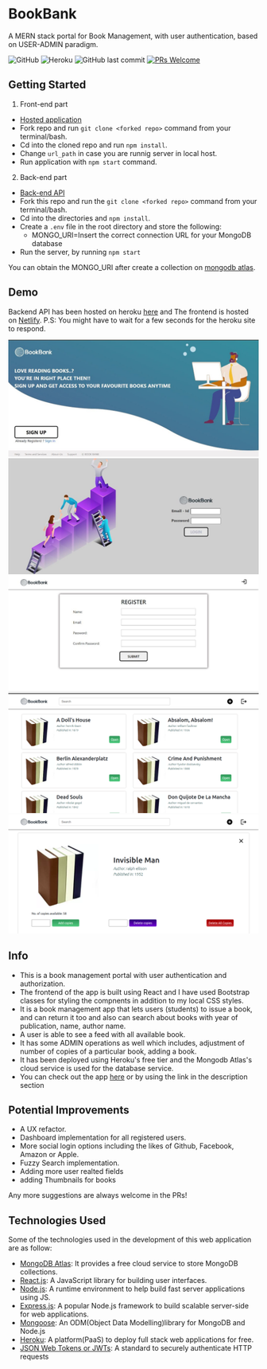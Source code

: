 # BookBank

A MERN stack portal for Book Management, with user authentication, based on USER-ADMIN paradigm.

![GitHub](https://img.shields.io/github/license/Rajatm544/MERN-Blog-App?style=flat-square) ![Heroku](https://pyheroku-badge.herokuapp.com/?app=mern-blog-it&path=/&style=flat-square) ![GitHub last commit](https://img.shields.io/github/last-commit/Rajatm544/Mern-Blog-App?style=flat-square) [![PRs Welcome](https://img.shields.io/badge/PRs-welcome-brightgreen.svg?style=flat-square)](http://makeapullrequest.com)

## Getting Started

1. Front-end part
- [Hosted application](https://bookbank-frontend.vercel.app/)
- Fork repo and run `git clone <forked repo>` command from your terminal/bash.
- Cd into the cloned repo and run `npm install`.
- Change `url_path` in case you are runnig server in local host.
- Run application with `npm start` command.

2. Back-end part
- [Back-end API](https://gentle-forest-68636.herokuapp.com/api/)
-  Fork this repo and run the `git clone <forked repo>` command from your terminal/bash.
-   Cd into the directories and `npm install`.
-   Create a `.env` file in the root directory and store the following:
    -   MONGO_URI=Insert the correct connection URL for your MongoDB database
-   Run the server, by running `npm start`

You can obtain the MONGO_URI after create a collection on [mongodb atlas](https://www.mongodb.com/cloud/atlas).

## Demo

Backend API has been hosted on heroku [here](https://mern-blog-it.herokuapp.com/) and The frontend is hosted on [Netlify](frontend-link). P.S: You might have to wait for a few seconds for the heroku site to respond.

<p align="center">

 <img alt="login page" src="./src/Img/1.jpeg"/>
 <img src="./src/Img/2.jpeg"/>
 <img src="./src/Img/3.jpeg"/>
 <br/>
  <img src="./src/Img/4.png"/>
  <img src="./src/Img/5.png"/>
  
</p>

## Info

-   This is a book management portal with user authentication and authorization.
-   The frontend of the app is built using React and I have used Bootstrap classes for styling the compnents in addition to my local CSS styles.
-   It is a book management app that lets users (students) to issue a book, and can return it too and also can search about books with year of publication, name, author name.
-   A user is able to see a feed with all available book.
-   It has some ADMIN operations as well which includes, adjustment of number of copies of a particular book, adding a book.
-   It has been deployed using Heroku's free tier and the Mongodb Atlas's cloud service is used for the database service.
-   You can check out the app [here](https://mern-blog-it.herokuapp.com/) or by using the link in the description section

## Potential Improvements

-   A UX refactor.
-   Dashboard implementation for all registered users.
-   More social login options including the likes of Github, Facebook, Amazon or Apple.
-   Fuzzy Search implementation.
-   Adding more user realted fields
-   adding Thumbnails for books

Any more suggestions are always welcome in the PRs!

## Technologies Used

Some of the technologies used in the development of this web application are as follow:

-   [MongoDB Atlas](https://www.mongodb.com/cloud/atlas): It provides a free cloud service to store MongoDB collections.
-   [React.js](https://reactjs.org/): A JavaScript library for building user interfaces.
-   [Node.js](https://nodejs.org/en/): A runtime environment to help build fast server applications using JS.
-   [Express.js](https://expressjs.com/): A popular Node.js framework to build scalable server-side for web applications.
-   [Mongoose](https://mongoosejs.com/): An ODM(Object Data Modelling)library for MongoDB and Node.js
-   [Heroku](http://heroku.com/): A platform(PaaS) to deploy full stack web applications for free.
-   [JSON Web Tokens or JWTs](https://jwt.io/): A standard to securely authenticate HTTP requests